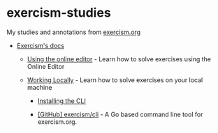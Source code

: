 # exercism-studies

My studies and annotations from [exercism.org](https://exercism.org/)

- [Exercism's docs](https://exercism.org/docs)

  - [Using the online editor](https://exercism.org/docs/using/solving-exercises/using-the-online-editor) - Learn how to solve exercises using the Online Editor

  - [Working Locally](https://exercism.org/docs/using/solving-exercises/working-locally) - Learn how to solve exercises on your local machine

    - [Installing the CLI](https://exercism.org/cli-walkthrough)

    - [[GitHub] exercism/cli](https://github.com/exercism/cli) - A Go based command line tool for exercism.org.

